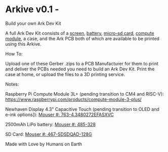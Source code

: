 # Arkive v0.1 - 
Build your own Ark Dev Kit

A full Ark Dev Kit consists of a [screen](https://mou.sr/3QI0UAi), [battery](https://mou.sr/3QJygi1), [micro-sd card](https://mou.sr/3WlwoNI), [compute module](https://www.raspberrypi.com/products/compute-module-3-plus/), a case, and the Ark PCB both of which are available to be printed using this Arkive.

How To:

Upload one of these Gerber .zips to a PCB Manufacturer for them to print and deliver the PCBs needed you need to build an Ark Dev Kit. Print the case at home, or upload the files to a 3D printing service.

Notes:

Raspberry Pi Compute Module 3L+ (pending transition to CM4 and RISC-V): https://www.raspberrypi.com/products/compute-module-3-plus/

Newhaven Display 4.3" Capacitive Touch (pending transition to OLED and e-ink options]): [Mouser #: 763-4.3480272EFASXVC](https://mou.sr/3QI0UAi)

2500mAh LiPo battery: [Mouser #: 485-328](https://mou.sr/3QJygi1)

SD Card: [Mouser #: 467-SDSDQAD-128G](https://mou.sr/3WlwoNI)

Made with Love by Humans on Earth
